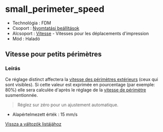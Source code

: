# small\_perimeter\_speed

* Technológia : FDM
* Csoport : [Nyomtatási beállítások](../../konfig/print_settings.md)
* Alcsoport : [Vitesse](../../beallitasok/print_settings.md#vitesse) - Vitesses pour les déplacements d'impression
* Mód : Haladó

## Vitesse pour petits périmètres

### Leírás

Ce réglage distinct affectera la [vitesse des périmètres extérieurs](perimeter_speed.md) \(ceux qui sont visibles\). Si cette valeur est exprimée en pourcentage \(par exemple: 80%\) elle sera calculée d'après le réglage de la [vitesse de périmètre](perimeter_speed.md) susmentionnée.

> Réglez sur zéro pour un ajustement automatique.

* Alapértelmezett érték : 15 mm/s

[Vissza a változók listájához](/)


